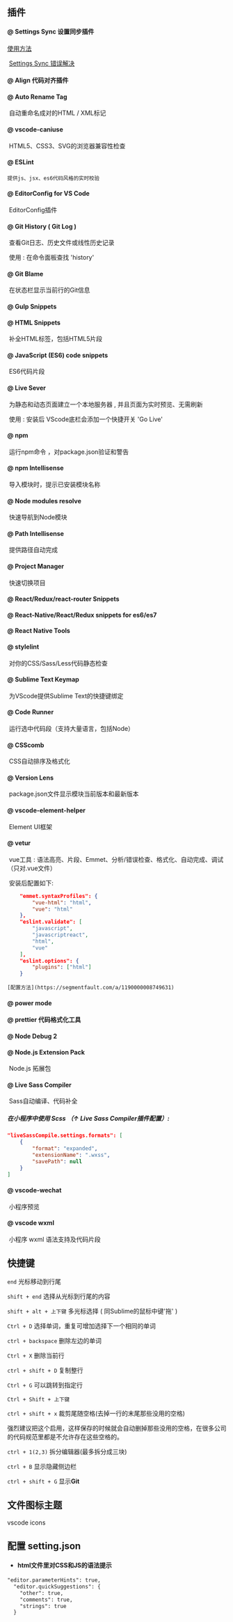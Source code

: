 ## 插件

#### @ Settings Sync 设置同步插件

​	[ 使用方法 ](http://www.whidy.net/visual-studio-code-settings-sync-introduction.html)

​	[Settings Sync 错误解决](https://segmentfault.com/a/1190000011206401)​

#### @ Align 代码对齐插件

#### @ Auto Rename Tag 

​	自动重命名成对的HTML / XML标记

#### @ vscode-caniuse

​	HTML5、CSS3、SVG的浏览器兼容性检查

#### @ ESLint

 	提供js、jsx、es6代码风格的实时校验

#### @ EditorConfig for VS Code

​	EditorConfig插件

#### @ Git History ( Git Log )

​	查看Git日志、历史文件或线性历史记录

​	使用 : 在命令面板查找 'history'

#### @ Git Blame

​	在状态栏显示当前行的Git信息

#### @ Gulp Snippets

#### @ HTML Snippets

​	补全HTML标签，包括HTML5片段

#### @ JavaScript (ES6) code snippets

​	ES6代码片段

#### @ Live Sever

​	为静态和动态页面建立一个本地服务器 , 并且页面为实时预览、无需刷新

​	使用 : 安装后 VScode底栏会添加一个快捷开关 'Go Live'

#### @ npm

​	运行npm命令 ，对package.json验证和警告

#### @ npm Intellisense

​	导入模块时，提示已安装模块名称

#### @ Node modules resolve

​	快速导航到Node模块

#### @ Path Intellisense

​	提供路径自动完成

#### @ Project Manager

​	快速切换项目

#### @ React/Redux/react-router Snippets

#### @ React-Native/React/Redux snippets for es6/es7

#### @ React Native Tools

#### @ stylelint

​	对你的CSS/Sass/Less代码静态检查

#### @ Sublime Text Keymap

​	为VScode提供Sublime Text的快捷键绑定

#### @ Code Runner

​	运行选中代码段（支持大量语言，包括Node）

#### @ CSScomb

​	CSS自动排序及格式化

#### @ Version Lens

​	package.json文件显示模块当前版本和最新版本

#### @ vscode-element-helper

​	Element UI框架

#### @ vetur

​	vue工具 : 语法高亮、片段、Emmet、分析/错误检查、格式化、自动完成、调试 （只对.vue文件）

​	安装后配置如下:

```json
    "emmet.syntaxProfiles": {
        "vue-html": "html",
        "vue": "html"
    },
    "eslint.validate": [
        "javascript",
        "javascriptreact",
        "html",
        "vue"
    ],
    "eslint.options": {
        "plugins": ["html"]
    }
```

 	[配置方法](https://segmentfault.com/a/1190000008749631)

#### @ power mode

#### @ prettier 代码格式化工具

#### @ Node Debug 2

#### @ Node.js Extension Pack

​	Node.js 拓展包

#### @ Live Sass Compiler

​	Sass自动编译、代码补全



##### 在小程序中使用 Scss （↑ Live Sass Compiler插件配置）:

```json
"liveSassCompile.settings.formats": [
    {
        "format": "expanded",
        "extensionName": ".wxss",
        "savePath": null
    }
]
```

#### @ vscode-wechat

​	小程序预览

#### @ vscode wxml

​	小程序 wxml 语法支持及代码片段





## 快捷键

`end`   光标移动到行尾

`shift + end`   选择从光标到行尾的内容

`shift + alt + 上下键`   多光标选择 ( 同Sublime的鼠标中键'拖' )

`Ctrl + D`   选择单词，重复可增加选择下一个相同的单词

`ctrl + backspace`   删除左边的单词

`Ctrl + X`   删除当前行

`ctrl + shift + D`   复制整行

`Ctrl + G`  可以跳转到指定行

`Ctrl + Shift + 上下键`

`ctrl + shift + x`  裁剪尾随空格(去掉一行的末尾那些没用的空格)

强烈建议把这个启用，这样保存的时候就会自动删掉那些没用的空格，在很多公司的代码规范里都是不允许存在这些空格的。

`ctrl + 1(2,3)`  拆分编辑器(最多拆分成三块)

`ctrl + B`  显示隐藏侧边栏

`ctrl + shift + G`  显示**Git**



## 文件图标主题

vscode icons



## 配置 setting.json

- #### html文件里对CSS和JS的语法提示

```html
"editor.parameterHints": true,
  "editor.quickSuggestions": {
    "other": true,
    "comments": true,
    "strings": true
  }
```